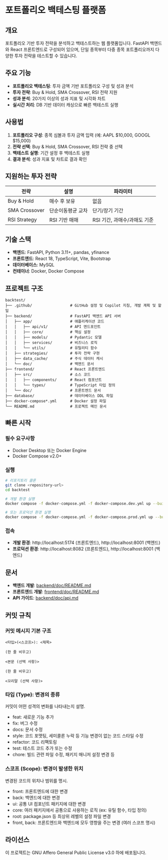 # 포트폴리오 백테스팅 플랫폼

## 개요

포트폴리오 기반 투자 전략을 분석하고 백테스트하는 웹 플랫폼입니다. FastAPI 백엔드와 React 프론트엔드로 구성되어 있으며, 단일 종목부터 다중 종목 포트폴리오까지 다양한 투자 전략을 테스트할 수 있습니다.

## 주요 기능

- **포트폴리오 백테스팅**: 투자 금액 기반 포트폴리오 구성 및 성과 분석
- **투자 전략**: Buy & Hold, SMA Crossover, RSI 전략 지원
- **성과 분석**: 20가지 이상의 성과 지표 및 시각화 차트
- **실시간 처리**: DB 기반 데이터 캐싱으로 빠른 백테스트 실행

## 사용법

1. **포트폴리오 구성**: 종목 심볼과 투자 금액 입력 (예: AAPL $10,000, GOOGL $15,000)
2. **전략 선택**: Buy & Hold, SMA Crossover, RSI 전략 중 선택
3. **백테스트 실행**: 기간 설정 후 백테스트 실행
4. **결과 분석**: 성과 지표 및 차트로 결과 확인

## 지원하는 투자 전략

| 전략 | 설명 | 파라미터 |
|------|------|----------|
| Buy & Hold | 매수 후 보유 | 없음 |
| SMA Crossover | 단순이동평균 교차 | 단기/장기 기간 |
| RSI Strategy | RSI 기반 매매 | RSI 기간, 과매수/과매도 기준 |

## 기술 스택

- **백엔드**: FastAPI, Python 3.11+, pandas, yfinance
- **프론트엔드**: React 18, TypeScript, Vite, Bootstrap
- **데이터베이스**: MySQL
- **컨테이너**: Docker, Docker Compose

## 프로젝트 구조

```
backtest/
├── .github/                 # GitHub 설정 및 Copilot 지침, 개발 계획 및 할일
├── backend/                 # FastAPI 백엔드 API 서버
│   ├── app/                 # 애플리케이션 코드
│   │   ├── api/v1/          # API 엔드포인트
│   │   ├── core/            # 핵심 설정
│   │   ├── models/          # Pydantic 모델
│   │   ├── services/        # 비즈니스 로직
│   │   └── utils/           # 유틸리티 함수
│   ├── strategies/          # 투자 전략 구현
│   ├── data_cache/          # 주식 데이터 캐시
│   └── doc/                 # 백엔드 문서
├── frontend/                # React 프론트엔드
│   ├── src/                 # 소스 코드
│   │   ├── components/      # React 컴포넌트
│   │   └── types/           # TypeScript 타입 정의
│   └── doc/                 # 프론트엔드 문서
├── database/                # 데이터베이스 DDL 파일
├── docker-compose*.yml      # Docker 설정 파일
└── README.md                # 프로젝트 메인 문서
```

## 빠른 시작

### 필수 요구사항

- Docker Desktop 또는 Docker Engine
- Docker Compose v2.0+

### 실행

```bash
# 리포지토리 클론
git clone <repository-url>
cd backtest

# 개발 환경 실행
docker compose -f docker-compose.yml -f docker-compose.dev.yml up --build -d

# 또는 프로덕션 환경 실행
docker compose -f docker-compose.yml -f docker-compose.prod.yml up --build -d
```

### 접속

- **개발 환경**: http://localhost:5174 (프론트엔드), http://localhost:8001 (백엔드)
- **프로덕션 환경**: http://localhost:8082 (프론트엔드), http://localhost:8001 (백엔드)

## 문서

- **백엔드 개발**: [backend/doc/README.md](backend/doc/README.md)
- **프론트엔드 개발**: [frontend/doc/README.md](frontend/doc/README.md)
- **API 가이드**: [backend/doc/api.md](backend/doc/api.md)

## 커밋 규칙

### 커밋 메시지 기본 구조

```
<타입>(<스코프>): <제목>

(한 줄 비우고)

<본문 (선택 사항)>

(한 줄 비우고)

<꼬리말 (선택 사항)>
```

### 타입 (Type): 변경의 종류

커밋이 어떤 성격의 변화를 나타내는지 설명.

- feat: 새로운 기능 추가
- fix: 버그 수정
- docs: 문서 수정
- style: 코드 포맷팅, 세미콜론 누락 등 기능 변경이 없는 코드 스타일 수정
- refactor: 코드 리팩토링
- test: 테스트 코드 추가 또는 수정
- chore: 빌드 관련 파일 수정, 패키지 매니저 설정 변경 등

### 스코프 (Scope): 변경이 발생한 위치

변경된 코드의 위치나 범위를 명시.

- front: 프론트엔드에 대한 변경
- back: 백엔드에 대한 변경
- ui: 공통 UI 컴포넌트 패키지에 대한 변경
- core: 여러 패키지에서 공통으로 사용하는 로직 (ex: 유틸 함수, 타입 정의)
- root: package.json 등 최상위 레벨의 설정 파일 변경
- front, back: 프론트엔드와 백엔드에 모두 영향을 주는 변경 (여러 스코프 명시)

## 라이선스

이 프로젝트는 GNU Affero General Public License v3.0 하에 배포됩니다.
